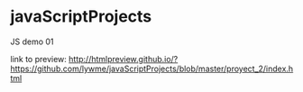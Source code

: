 # javaScriptProjects
JS demo 01

link to preview: http://htmlpreview.github.io/?https://github.com/lywme/javaScriptProjects/blob/master/proyect_2/index.html
